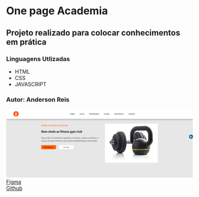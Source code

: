 # One page Academia
## Projeto realizado para colocar conhecimentos em prática

### Linguagens Utlizadas
* HTML
* CSS
* JAVASCRIPT
### Autor: Anderson Reis
![](./image/image.png)
[Figma](https://www.figma.com/file/HxxJM1N8e3qzo5IboEbNpV/Untitled?t=YlR7gKE3FKWaEiRD-0)<br>
[Github](https://andersoreeis.github.io/Projeto-academia/)